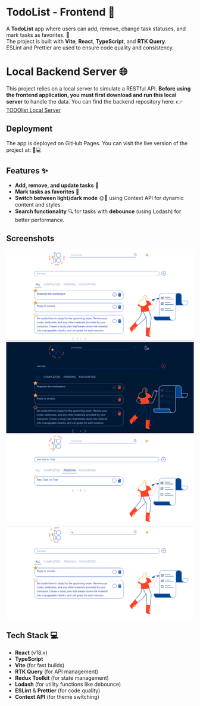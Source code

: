 # TodoList - Frontend 🚀

A **TodoList** app where users can add, remove, change task statuses, and mark tasks as favorites. 🌟  
The project is built with **Vite**, **React**, **TypeScript**, and **RTK Query**.  
ESLint and Prettier are used to ensure code quality and consistency.

# Local Backend Server 🌐

This project relies on a local server to simulate a RESTful API. **Before using the frontend application, you must first download and run this local server** to handle the data.
You can find the backend repository here:
👉 [TODOlist Local Server](https://github.com/silvervelvet/TODOlist-LocalServer)

## Deployment

The app is deployed on GitHub Pages. You can visit the live version of the project at:
🌟💻

## Features ✨

- **Add, remove, and update tasks** 📝
- **Mark tasks as favorites** 💖
- **Switch between light/dark mode** 🌞🌙 using Context API for dynamic content and styles.
- **Search functionality** 🔍 for tasks with **debounce** (using Lodash) for better performance.

## Screenshots

![View lightTheme](images/view_lightTheme.png)
![View darkTheme](images/view_darkTheme.png)
![View new task](images/view_new-task.png)
![View search](images/view_search.png)

## Tech Stack 💻

- **React** (v18.x)
- **TypeScript**
- **Vite** (for fast builds)
- **RTK Query** (for API management)
- **Redux Toolkit** (for state management)
- **Lodash** (for utility functions like debounce)
- **ESLint** & **Prettier** (for code quality)
- **Context API** (for theme switching)
